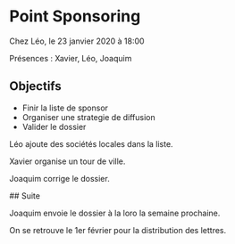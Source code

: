 # Point Sponsoring

Chez Léo, le 23 janvier 2020 à 18:00

Présences : Xavier, Léo, Joaquim

## Objectifs

- Finir la liste de sponsor
- Organiser une strategie de diffusion
- Valider le dossier

Léo ajoute des sociétés locales dans la liste.

Xavier organise un tour de ville.

Joaquim corrige le dossier.

## Suite

Joaquim envoie le dossier à la loro la semaine prochaine.

On se retrouve le 1er février pour la distribution des lettres.